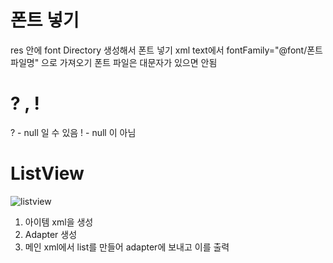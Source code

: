 # 폰트 넣기 
res 안에 font Directory 생성해서 폰트 넣기
xml text에서 fontFamily="@font/폰트파일명" 으로 가져오기
폰트 파일은 대문자가 있으면 안됨 

# ? , !
? - null 일 수 있음
! - null 이 아님


# ListView
![listview](https://user-images.githubusercontent.com/58923303/178006864-0166a65e-bb6a-4dc5-a6fa-f6e8b503e97a.PNG)

1. 아이템 xml을 생성
2. Adapter 생성
3. 메인 xml에서 list를 만들어 adapter에 보내고 이를 출력